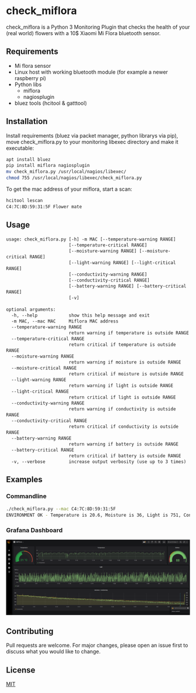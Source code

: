 # check_miflora
check_miflora is a Python 3 Monitoring Plugin that checks the health of your (real world) flowers with a 10$ Xiaomi Mi Flora bluetooth sensor.

## Requirements

* Mi flora sensor
* Linux host with working bluetooth module (for example a newer raspberry pi)
* Python libs
    * miflora
    * nagiosplugin
* bluez tools (hcitool & gatttool)

## Installation

Install requirements (bluez via packet manager, python librarys via pip), move check_miflora.py to your monitoring libexec directory and make it executable:

```bash
apt install bluez
pip install miflora nagiosplugin
mv check_miflora.py /usr/local/nagios/libexec/
chmod 755 /usr/local/nagios/libexec/check_miflora.py
```
To get the mac address of your miflora, start a scan:

```bash
hcitool lescan
C4:7C:8D:59:31:5F Flower mate
```
## Usage

```
usage: check_miflora.py [-h] -m MAC [--temperature-warning RANGE]
                        [--temperature-critical RANGE]
                        [--moisture-warning RANGE] [--moisture-critical RANGE]
                        [--light-warning RANGE] [--light-critical RANGE]
                        [--conductivity-warning RANGE]
                        [--conductivity-critical RANGE]
                        [--battery-warning RANGE] [--battery-critical RANGE]
                        [-v]

optional arguments:
  -h, --help            show this help message and exit
  -m MAC, --mac MAC     Miflora MAC address
  --temperature-warning RANGE
                        return warning if temperature is outside RANGE
  --temperature-critical RANGE
                        return critical if temperature is outside RANGE
  --moisture-warning RANGE
                        return warning if moisture is outside RANGE
  --moisture-critical RANGE
                        return critical if moisture is outside RANGE
  --light-warning RANGE
                        return warning if light is outside RANGE
  --light-critical RANGE
                        return critical if light is outside RANGE
  --conductivity-warning RANGE
                        return warning if conductivity is outside RANGE
  --conductivity-critical RANGE
                        return critical if conductivity is outside RANGE
  --battery-warning RANGE
                        return warning if battery is outside RANGE
  --battery-critical RANGE
                        return critical if battery is outside RANGE
  -v, --verbose         increase output verbosity (use up to 3 times)
```

## Examples

### Commandline

```bash
./check_miflora.py --mac C4:7C:8D:59:31:5F
ENVIRONMENT OK - Temperature is 20.6, Moisture is 36, Light is 751, Conductivity is 342, Battery is 87
```
### Grafana Dashboard

![Grafana Dashboard](images/check_miflora_grafana.png)

## Contributing
Pull requests are welcome. For major changes, please open an issue first to discuss what you would like to change.

## License
[MIT](https://choosealicense.com/licenses/mit/)

